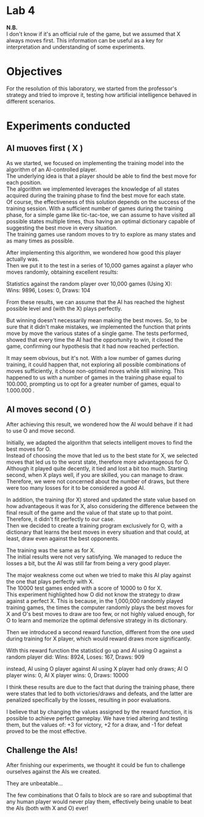 # Lab 4

**N.B.**  
I don't know if it's an official rule of the game, but we assumed that X always moves first. This information can be useful as a key for interpretation and understanding of some experiments.

# Objectives
For the resolution of this laboratory, we started from the professor's strategy and tried to improve it, testing how artificial intelligence behaved in different scenarios.

# Experiments conducted

## AI muoves first ( X )

As we started, we focused on implementing the training model into the algorithm of an AI-controlled player.   
The underlying idea is that a player should be able to find the best move for each position.  
The algorithm we implemented leverages the knowledge of all states acquired during the training phase to find the best move for each state.  
Of course, the effectiveness of this solution depends on the success of the training session. With a sufficient number of games during the training phase, for a simple game like tic-tac-toe, we can assume to have visited all possible states multiple times, thus having an optimal dictionary capable of suggesting the best move in every situation.  
The training games use random moves to try to explore as many states and as many times as possible.

After implementing this algorithm, we wondered how good this player actually was.  
Then we put it to the test in a series of 10,000 games against a player who moves randomly, obtaining excellent results:

Statistics against the random player over 10,000 games (Using X):  
Wins: 9896,
Loses: 0,
Draws: 104

From these results, we can assume that the AI has reached the highest possible level and (with the X) plays perfectly.

But winning doesn't necessarily mean making the best moves.
So, to be sure that it didn't make mistakes, we implemented the function that prints move by move the various states of a single game.
The tests performed, showed that every time the AI had the opportunity to win, it closed the game, confirming our hypothesis that it had now reached perfection.

It may seem obvious, but it's not. With a low number of games during training, it could happen that, not exploring all possible combinations of moves sufficiently, it chose non-optimal moves while still winning. This happened to us with a number of games in the training phase equal to 100.000, prompting us to opt for a greater number of games, equal to 1.000.000 .

## AI moves second ( O )

After achieving this result, we wondered how the AI would behave if it had to use O and move second.

Initially, we adapted the algorithm that selects intelligent moves to find the best moves for O.  
Instead of choosing the move that led us to the best state for X, we selected moves that led us to the worst state, therefore more advantageous for O.  
Although it played quite decently, it tied and lost a bit too much. Starting second, when X plays well, if you are skilled, you can manage to draw. Therefore, we were not concerned about the number of draws, but there were too many losses for it to be considered a good AI.

In addition, the training (for X) stored and updated the state value based on how advantageous it was for X, also considering the difference between the final result of the game and the value of that state up to that point.  
Therefore, it didn't fit perfectly to our case.  
Then we decided to create a training program exclusively for O, with a dictionary that learns the best moves in every situation and that could, at least, draw even against the best opponents.

The training was the same as for X.  
The initial results were not very satisfying. We managed to reduce the losses a bit, but the AI was still far from being a very good player.

The major weakness come out when we tried to make this AI play against the one that plays perfectly with X.  
The 10000 test games ended with a score of 10000 to 0 for X.  
This experiment highlighted how O did not know the strategy to draw against a perfect X. This is because, in the 1,000,000 randomly played training games, the times the computer randomly plays the best moves for X and O's best moves to draw are too few, or not highly valued enough, for O to learn and memorize the optimal defensive strategy in its dictionary.

Then we introduced a second reward function, different from the one used during training for X player, which would reward draws more significantly.

With this reward function the statisticd go up and AI using O against a random player did:
Wins: 8924,
Loses: 167,
Draws: 909

instead, AI  using O player against AI using X player had only draws;
AI O player wins: 0,
AI X player wins: 0,
Draws: 10000

I think these results are due to the fact that during the training phase, there were states that led to both victories/draws and defeats, and the latter are penalized specifically by the losses, resulting in poor evaluations.

I believe that by changing the values assigned by the reward function, it is possible to achieve perfect gameplay. We have tried altering and testing them, but the values of: +3 for victory, +2 for a draw, and -1 for defeat proved to be the most effective.

## Challenge the AIs!

After finishing our experiments, we thought it could be fun to challenge ourselves against the AIs we created.

They are unbeatable...

The few combinations that O fails to block are so rare and suboptimal that any human player would never play them, effectively being unable to beat the AIs (both with X and O) ever!